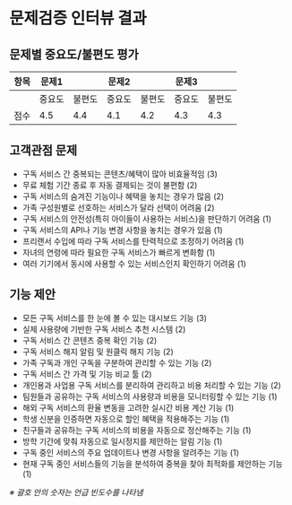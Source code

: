# 문제검증 인터뷰 결과

## 문제별 중요도/불편도 평가

| 항목 | 문제1 | | 문제2 | | 문제3 | |
|------|-------|-------|-------|-------|-------|-------|
| | 중요도 | 불편도 | 중요도 | 불편도 | 중요도 | 불편도 |
| 점수 | 4.5 | 4.4 | 4.1 | 4.2 | 4.3 | 4.3 |

## 고객관점 문제

- 구독 서비스 간 중복되는 콘텐츠/혜택이 많아 비효율적임 (3)
- 무료 체험 기간 종료 후 자동 결제되는 것이 불편함 (2)
- 구독 서비스의 숨겨진 기능이나 혜택을 놓치는 경우가 많음 (2)
- 가족 구성원별로 선호하는 서비스가 달라 선택이 어려움 (2)
- 구독 서비스의 안전성(특히 아이들이 사용하는 서비스)을 판단하기 어려움 (1)
- 구독 서비스의 API나 기능 변경 사항을 놓치는 경우가 있음 (1)
- 프리랜서 수입에 따라 구독 서비스를 탄력적으로 조정하기 어려움 (1)
- 자녀의 연령에 따라 필요한 구독 서비스가 빠르게 변화함 (1)
- 여러 기기에서 동시에 사용할 수 있는 서비스인지 확인하기 어려움 (1)

## 기능 제안

- 모든 구독 서비스를 한 눈에 볼 수 있는 대시보드 기능 (3)
- 실제 사용량에 기반한 구독 서비스 추천 시스템 (2)
- 구독 서비스 간 콘텐츠 중복 확인 기능 (2)
- 구독 서비스 해지 알림 및 원클릭 해지 기능 (2)
- 가족 구독과 개인 구독을 구분하여 관리할 수 있는 기능 (2)
- 구독 서비스 간 가격 및 기능 비교 툴 (2)
- 개인용과 사업용 구독 서비스를 분리하여 관리하고 비용 처리할 수 있는 기능 (2)
- 팀원들과 공유하는 구독 서비스의 사용량과 비용을 모니터링할 수 있는 기능 (1)
- 해외 구독 서비스의 환율 변동을 고려한 실시간 비용 계산 기능 (1)
- 학생 신분을 인증하면 자동으로 할인 혜택을 적용해주는 기능 (1)
- 친구들과 공유하는 구독 서비스의 비용을 자동으로 정산해주는 기능 (1)
- 방학 기간에 맞춰 자동으로 일시정지를 제안하는 알림 기능 (1)
- 구독 중인 서비스의 주요 업데이트나 변경 사항을 알려주는 기능 (1)
- 현재 구독 중인 서비스들의 기능을 분석하여 중복을 찾아 최적화를 제안하는 기능 (1)

*※ 괄호 안의 숫자는 언급 빈도수를 나타냄*